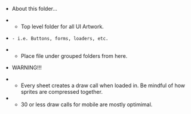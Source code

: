 * About this folder...
*   - Top level folder for all UI Artwork.
*     - i.e. Buttons, forms, loaders, etc.
*   - Place file under grouped folders from here.

* WARNING!!!
*   - Every sheet creates a draw call when loaded in. Be mindful of how sprites are compressed together.
*   - 30 or less draw calls for mobile are mostly optimimal.